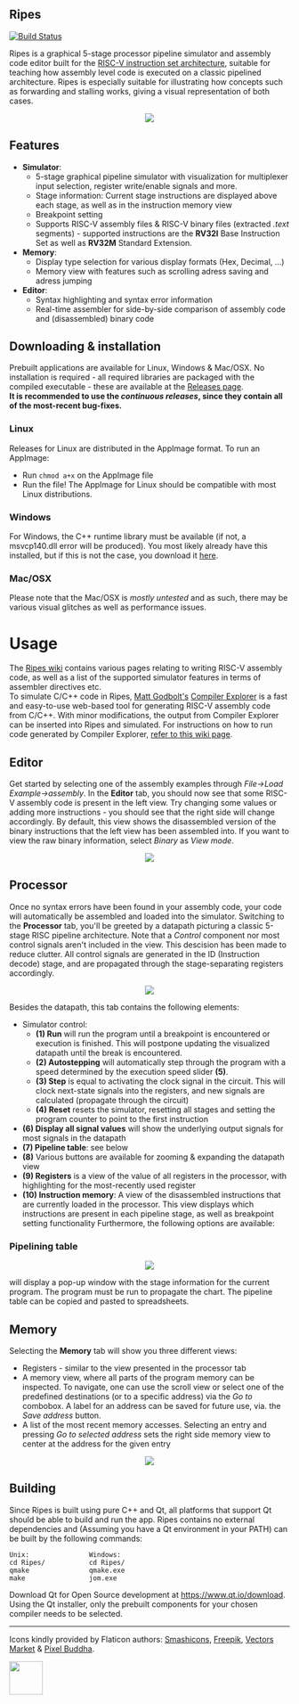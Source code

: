 ## Ripes
[![Build Status](https://travis-ci.org/mortbopet/Ripes.svg?branch=master)](https://travis-ci.org/mortbopet/Ripes/)

Ripes is a graphical 5-stage processor pipeline simulator and assembly code editor built for the [RISC-V instruction set architecture](https://content.riscv.org/wp-content/uploads/2017/05/riscv-spec-v2.2.pdf), suitable for teaching how assembly level code is executed on a classic pipelined architecture. Ripes is especially suitable for illustrating how concepts such as forwarding and stalling works, giving a visual representation of both cases.
<p align="center">
    <img src="https://github.com/mortbopet/Ripes/blob/master/resources/animation.gif?raw=true" />
</p>

## Features
* **Simulator**:
  * 5-stage graphical pipeline simulator with visualization for multiplexer input selection, register write/enable signals and more.
  * Stage information: Current stage instructions are displayed above each stage, as well as in the instruction memory view
  * Breakpoint setting
  * Supports RISC-V assembly files & RISC-V binary files (extracted *.text* segments) - supported instructions are the **RV32I** Base Instruction Set as well as **RV32M** Standard Extension.
* **Memory**:
  * Display type selection for various display formats (Hex, Decimal, ...)
  * Memory view with features such as scrolling adress saving and adress jumping
* **Editor**:
  * Syntax highlighting and syntax error information
  * Real-time assembler for side-by-side comparison of assembly code and (disassembled) binary code

## Downloading & installation
Prebuilt applications are available for Linux, Windows & Mac/OSX. No installation is required - all required libraries are packaged with the compiled executable - these are available at the [Releases page](https://github.com/mortbopet/Ripes/releases).  
**It is recommended to use the *continuous releases*, since they contain all of the most-recent bug-fixes.**

### Linux
Releases for Linux are distributed in the AppImage format. To run an AppImage:
* Run `chmod a+x` on the AppImage file
* Run the file!
The AppImage for Linux should be compatible with most Linux distributions.

### Windows
For Windows, the C++ runtime library must be available (if not, a msvcp140.dll error will be produced). You most likely already have this installed, but if this is not the case, you download it [here](https://www.microsoft.com/en-us/download/details.aspx?id=48145).

### Mac/OSX
Please note that the Mac/OSX is *mostly untested* and as such, there may be various visual glitches as well as performance issues.

# Usage
The [Ripes wiki](https://github.com/mortbopet/Ripes/wiki) contains various pages relating to writing RISC-V assembly code, as well as a list of the supported simulator features in terms of assembler directives etc.  
To simulate C/C++ code in Ripes, [Matt Godbolt's](https://github.com/mattgodbolt) [Compiler Explorer](https://godbolt.org/) is a fast and easy-to-use web-based tool for generating RISC-V assembly code from C/C++. With minor modifications, the output from Compiler Explorer can be inserted into Ripes and simulated. For instructions on how to run code generated by Compiler Explorer, [refer to this wiki page](https://github.com/mortbopet/Ripes/wiki/Adapting-Compiler-Explorer-generated-RISC-V-assembly-code).

## Editor
Get started by selecting one of the assembly examples through *File->Load Example->assembly*. In the **Editor** tab, you should now see that some RISC-V assembly code is present in the left view.
Try changing some values or adding more instructions - you should see that the right side will change accordingly. By default, this view shows the disassembled version of the binary instructions that the left view has been assembled into.
If you want to view the raw binary information, select *Binary* as *View mode*.

<p align="center">
    <img src="https://github.com/mortbopet/Ripes/blob/master/resources/asmeditorpng.png?raw=true"/>
</p>

## Processor
Once no syntax errors have been found in your assembly code, your code will automatically be assembled and loaded into the simulator.
Switching to the **Processor** tab, you'll be greeted by a datapath picturing a classic 5-stage RISC pipeline architecture. Note that a *Control* component nor most control signals aren't included in the view. This descision has been made to reduce clutter. All control signals are generated in the ID (Instruction decode) stage, and are propagated through the stage-separating registers accordingly.

<p align="center">
    <img src="https://github.com/mortbopet/Ripes/blob/master/resources/processortab.png?raw=true"/>
</p>

Besides the datapath, this tab contains the following elements:
* Simulator control:
    * **(1) Run** will run the program until a breakpoint is encountered or execution is finished. This will postpone updating the visualized datapath until the break is encountered.
    * **(2) Autostepping** will automatically step through the program with a speed determined by the execution speed slider **(5)**. 
    * **(3) Step** is equal to activating the clock signal in the circuit. This will clock next-state signals into the registers, and new signals are calculated (propagate through the circuit)
    * **(4) Reset** resets the simulator, resetting all stages and setting the program counter to point to the first instruction
* **(6) Display all signal values** will show the underlying output signals for most signals in the datapath
* **(7) Pipeline table**: see below
* **(8)** Various buttons are available for zooming & expanding the datapath view
* **(9) Registers** is a view of the value of all registers in the processor, with highlighting for the most-recently used register
* **(10) Instruction memory**: A view of the disassembled instructions that are currently loaded in the processor. This view displays which instructions are present in each pipeline stage, as well as breakpoint setting functionality
Furthermore, the following options are available:

### Pipelining table 
<p align="center">
    <img src="https://github.com/mortbopet/Ripes/blob/master/resources/ptable.PNG?raw=true"/>
</p>
will display a pop-up window with the stage information for the current program. The program must be run to propagate the chart. The pipeline table can be copied and pasted to spreadsheets.

## Memory
Selecting the **Memory** tab will show you three different views:
* Registers - similar to the view presented in the processor tab
* A memory view, where all parts of the program memory can be inspected. To navigate, one can use the scroll view or select one of the predefined destinations (or to a specific address) via the *Go to* combobox. A label for an address can be saved for future use, via. the *Save address* button. 
* A list of the most recent memory accesses. Selecting an entry and pressing *Go to selected address* sets the right side memory view to center at the address for the given entry

<p align="center">
    <img src="https://github.com/mortbopet/Ripes/blob/master/resources/memorytab.png?raw=true"/>
</p>

## Building
Since Ripes is built using pure C++ and Qt, all platforms that support Qt should be able to build and run the app.
Ripes contains no external dependencies and (Assuming you have a Qt environment in your PATH) can be built by the following commands:
```
Unix:               Windows:
cd Ripes/           cd Ripes/
qmake               qmake.exe
make                jom.exe
```
Download Qt for Open Source development at https://www.qt.io/download.
Using the Qt installer, only the prebuilt components for your chosen compiler needs to be selected.

---
Icons kindly provided by Flaticon authors: [Smashicons](https://www.flaticon.com/authors/smashicons), [Freepik](https://www.flaticon.com/authors/freepik), [Vectors Market](https://www.flaticon.com/authors/vectors-market) & [Pixel Buddha](https://www.flaticon.com/authors/pixel-buddha).

<a href="https://www.qt.io/">
    <img src="https://github.com/mortbopet/Ripes/blob/master/resources/QtIcon.png" width="60" height="60" />
</a>
